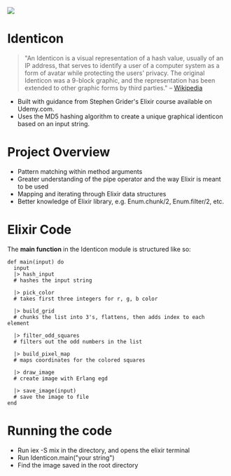 ![](https://i.imgur.com/gIVzzvP.png)
# Identicon
> "An Identicon is a visual representation of a hash value, usually of an IP address, that serves to identify a user of a computer system as a form of avatar while protecting the users' privacy. The original Identicon was a 9-block graphic, and the representation has been extended to other graphic forms by third parties." – [Wikipedia](https://en.wikipedia.org/wiki/Identicon)

- Built with guidance from Stephen Grider's Elixir course available on Udemy.com.
- Uses the MD5 hashing algorithm to create a unique graphical identicon based on an input string.

# Project Overview
- Pattern matching within method arguments
- Greater understanding of the pipe operator and the way Elixir is meant to be used
- Mapping and iterating through Elixir data structures
- Better knowledge of Elixir library, e.g. Enum.chunk/2, Enum.filter/2, etc.

# Elixir Code
The **main function** in the Identicon module is structured like so:
```
def main(input) do
  input
  |> hash_input
  # hashes the input string
  
  |> pick_color
  # takes first three integers for r, g, b color
  
  |> build_grid
  # chunks the list into 3's, flattens, then adds index to each element
  
  |> filter_odd_squares
  # filters out the odd numbers in the list
  
  |> build_pixel_map
  # maps coordinates for the colored squares
  
  |> draw_image
  # create image with Erlang egd
  
  |> save_image(input)
  # save the image to file
end
```
# Running the code
- Run iex -S mix in the directory, and opens the elixir terminal
- Run Identicon.main("your string")
- Find the image saved in the root directory
